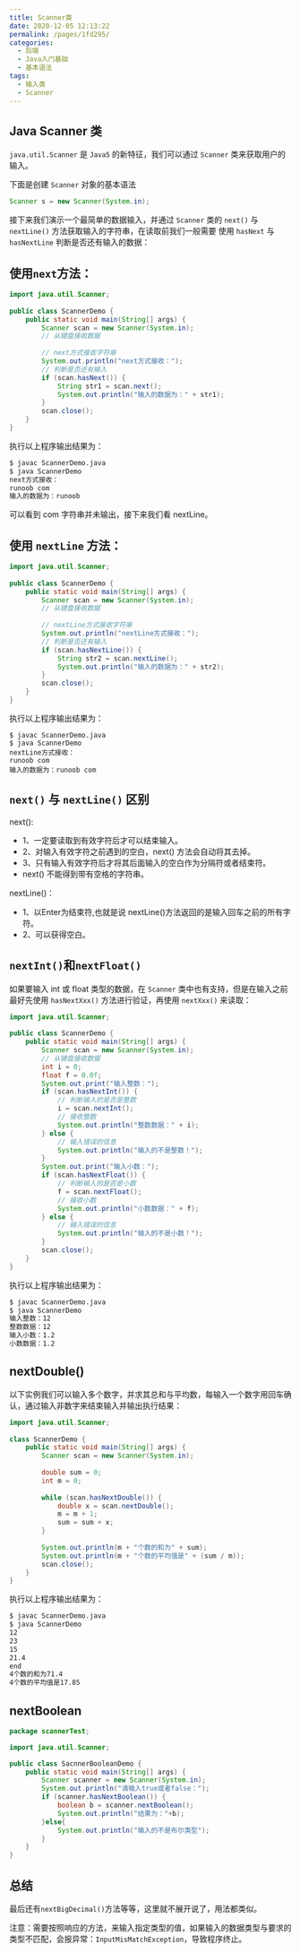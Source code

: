 ```yaml
---
title: Scanner类
date: 2020-12-05 12:13:22
permalink: /pages/1fd295/
categories: 
  - 后端
  - Java入门基础
  - 基本语法
tags: 
  - 输入类
  - Scanner
---
```


## Java Scanner 类

`java.util.Scanner` 是 `Java5` 的新特征，我们可以通过 `Scanner` 类来获取用户的输入。

下面是创建 `Scanner` 对象的基本语法

~~~java
Scanner s = new Scanner(System.in);
~~~

接下来我们演示一个最简单的数据输入，并通过 `Scanner` 类的 `next()` 与 `nextLine()` 方法获取输入的字符串，在读取前我们一般需要 使用 `hasNext` 与 `hasNextLine` 判断是否还有输入的数据：

## 使用`next`方法：

~~~java
import java.util.Scanner; 
 
public class ScannerDemo {
    public static void main(String[] args) {
        Scanner scan = new Scanner(System.in);
        // 从键盘接收数据
 
        // next方式接收字符串
        System.out.println("next方式接收：");
        // 判断是否还有输入
        if (scan.hasNext()) {
            String str1 = scan.next();
            System.out.println("输入的数据为：" + str1);
        }
        scan.close();
    }
}
~~~

执行以上程序输出结果为：

~~~bash
$ javac ScannerDemo.java
$ java ScannerDemo
next方式接收：
runoob com
输入的数据为：runoob
~~~

可以看到 com 字符串并未输出，接下来我们看 nextLine。



## 使用 `nextLine` 方法：

~~~java
import java.util.Scanner;
 
public class ScannerDemo {
    public static void main(String[] args) {
        Scanner scan = new Scanner(System.in);
        // 从键盘接收数据
 
        // nextLine方式接收字符串
        System.out.println("nextLine方式接收：");
        // 判断是否还有输入
        if (scan.hasNextLine()) {
            String str2 = scan.nextLine();
            System.out.println("输入的数据为：" + str2);
        }
        scan.close();
    }
}
~~~

执行以上程序输出结果为：

~~~
$ javac ScannerDemo.java
$ java ScannerDemo
nextLine方式接收：
runoob com
输入的数据为：runoob com
~~~

## `next()` 与 `nextLine()` 区别

next():

- 1、一定要读取到有效字符后才可以结束输入。
- 2、对输入有效字符之前遇到的空白，next() 方法会自动将其去掉。
- 3、只有输入有效字符后才将其后面输入的空白作为分隔符或者结束符。
- next() 不能得到带有空格的字符串。

nextLine()：

- 1、以Enter为结束符,也就是说 nextLine()方法返回的是输入回车之前的所有字符。
- 2、可以获得空白。



## `nextInt()`和`nextFloat()`

如果要输入 int 或 float 类型的数据，在 `Scanner` 类中也有支持，但是在输入之前最好先使用 `hasNextXxx()` 方法进行验证，再使用 `nextXxx()` 来读取：

~~~java
import java.util.Scanner;
 
public class ScannerDemo {
    public static void main(String[] args) {
        Scanner scan = new Scanner(System.in);
        // 从键盘接收数据
        int i = 0;
        float f = 0.0f;
        System.out.print("输入整数：");
        if (scan.hasNextInt()) {
            // 判断输入的是否是整数
            i = scan.nextInt();
            // 接收整数
            System.out.println("整数数据：" + i);
        } else {
            // 输入错误的信息
            System.out.println("输入的不是整数！");
        }
        System.out.print("输入小数：");
        if (scan.hasNextFloat()) {
            // 判断输入的是否是小数
            f = scan.nextFloat();
            // 接收小数
            System.out.println("小数数据：" + f);
        } else {
            // 输入错误的信息
            System.out.println("输入的不是小数！");
        }
        scan.close();
    }
}
~~~

执行以上程序输出结果为：

~~~bash
$ javac ScannerDemo.java
$ java ScannerDemo
输入整数：12
整数数据：12
输入小数：1.2
小数数据：1.2
~~~





## nextDouble()

以下实例我们可以输入多个数字，并求其总和与平均数，每输入一个数字用回车确认，通过输入非数字来结束输入并输出执行结果：

~~~java
import java.util.Scanner;
 
class ScannerDemo {
    public static void main(String[] args) {
        Scanner scan = new Scanner(System.in);
 
        double sum = 0;
        int m = 0;
 
        while (scan.hasNextDouble()) {
            double x = scan.nextDouble();
            m = m + 1;
            sum = sum + x;
        }
 
        System.out.println(m + "个数的和为" + sum);
        System.out.println(m + "个数的平均值是" + (sum / m));
        scan.close();
    }
}
~~~

执行以上程序输出结果为：

~~~bash
$ javac ScannerDemo.java
$ java ScannerDemo
12
23
15
21.4
end
4个数的和为71.4
4个数的平均值是17.85
~~~



## nextBoolean

~~~java
package scannerTest;

import java.util.Scanner;

public class SacnnerBooleanDemo {
    public static void main(String[] args) {
        Scanner scanner = new Scanner(System.in);
        System.out.println("请输入true或者false：");
        if (scanner.hasNextBoolean()) {
            boolean b = scanner.nextBoolean();
            System.out.println("结果为："+b);
        }else{
            System.out.println("输入的不是布尔类型");
        }
    }
}
~~~



## 总结

最后还有`nextBigDecimal()`方法等等，这里就不展开说了，用法都类似。

注意：需要按照响应的方法，来输入指定类型的值，如果输入的数据类型与要求的类型不匹配，会报异常：`InputMisMatchException`，导致程序终止。